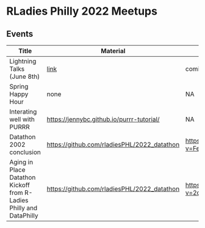 
# RLadies Philly 2022 Meetups


## Events
| Title | Material | YouTube |
|-------|------|---------|
| Lightning Talks (June 8th) | [link](./2022_06)| coming soon |
| Spring Happy Hour | none | NA |
| Interating well with PURRR | https://jennybc.github.io/purrr-tutorial/ | NA |
| Datathon 2002 conclusion| https://github.com/rladiesPHL/2022_datathon |https://www.youtube.com/watch?v=FeCYaxBP5VY&t=4151s |
| Aging in Place Datathon Kickoff from R-Ladies Philly and DataPhilly | https://github.com/rladiesPHL/2022_datathon | https://www.youtube.com/watch?v=2dSYuYJGLk0&t=2100s |



